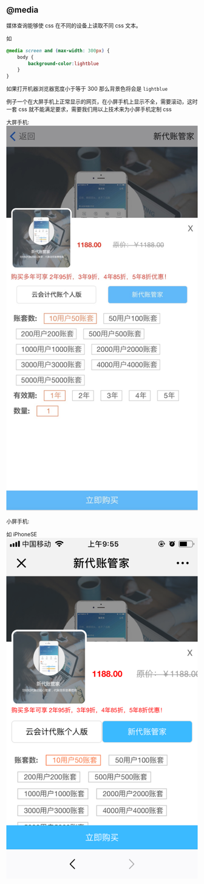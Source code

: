 ## @media 

媒体查询能够使 css 在不同的设备上读取不同 css 文本。


如

```css
@media screen and (max-width: 300px) {
    body {
        background-color:lightblue
    }
}
```

如果打开机器浏览器宽度小于等于 300 那么背景色将会是 `lightblue`


例子一个在大屏手机上正常显示的网页，在小屏手机上显示不全，需要滚动，这时一套 css 就不能满足要求，需要我们用以上技术来为小屏手机定制 css

大屏手机:
![pc-browser](https://github.com/PsChina/CSS/blob/master/images/mac-browser.png)

小屏手机:

如 iPhoneSE
![phone](https://github.com/PsChina/CSS/blob/master/images/phone.png)


